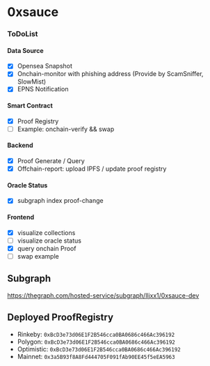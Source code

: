 # 0xsauce


### ToDoList

#### Data Source
- [x] Opensea Snapshot
- [x] Onchain-monitor with phishing address (Provide by ScamSniffer, SlowMist)
- [x] EPNS Notification 
#### Smart Contract
- [x] Proof Registry
- [ ] Example: onchain-verify && swap

#### Backend
- [x] Proof Generate / Query
- [x] Offchain-report: upload IPFS / update proof registry

#### Oracle Status
- [x] subgraph index proof-change

#### Frontend
- [x] visualize collections
- [ ] visualize oracle status
- [x] query onchain Proof
- [ ] swap example

## Subgraph
https://thegraph.com/hosted-service/subgraph/lljxx1/0xsauce-dev


## Deployed ProofRegistry
- Rinkeby: `0xBcD3e73d06E1F2B546cca0BA0686c466Ac396192`
- Polygon: `0xBcD3e73d06E1F2B546cca0BA0686c466Ac396192`
- Optimistic: `0xBcD3e73d06E1F2B546cca0BA0686c466Ac396192`
- Mainnet: `0x3a5B93f8A8Fd444705F091fAb90EE45f5eEA5963`